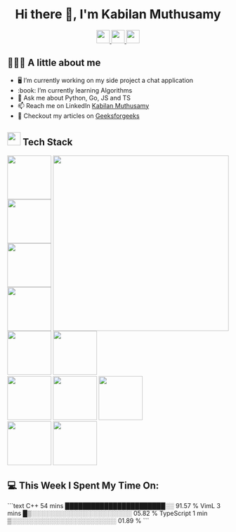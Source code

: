 <h1 align="center"> Hi there 👋, I'm Kabilan Muthusamy </h1>
<div align="center">
<a href="mailto:kabilan-muthusamy@outlook.com">
  <img height=30 src="https://img.shields.io/badge/e‑mail-D14836.svg?style=for-the-badge&logo=GMail&logoColor=white"/>
</a>
<a href="https://linkedin.com/in/kabilan-muthusamy" target="_blank">
  <img height=30 src="https://img.shields.io/badge/linkedin-0077B5.svg?style=for-the-badge&logo=linkedin&logoColor=white"/>
</a>
  <a href="https://dev.to/kabilan", target="_blank">
  <img height=30 src="https://img.shields.io/badge/dev.to-0A0A0A?style=for-the-badge&logo=dev.to&logoColor=white" />
  </a>
</div>
<h2>👨🏻‍💻 A little about me</h2>

<ul>
 <li> 🖥 I’m currently working on my side project a chat application
 <li> :book: I’m currently learning Algorithms
 <li> 💬 Ask me about Python, Go, JS and TS
 <li> 📫 Reach me on LinkedIn  <a href="https://linkedin.com/in/kabilan-muthusamy">Kabilan Muthusamy</a> 
 <li> 📝 Checkout my articles on <a href="https://auth.geeksforgeeks.org/user/kabilan/articles">Geeksforgeeks</a>
</ul>

<h2><img height=30 src="https://img.icons8.com/emoji/48/000000/hammer-and-wrench.png"/> Tech  Stack</h2>
<p>
    <img align="right" width="400" height="400" src="https://github-readme-stats.vercel.app/api/top-langs/?username=kabi175&layout=demo&langs_count=5"/>

  <p aign="left" width="200" height="900">
    <img height=100 src="https://img.icons8.com/color/96/000000/c-plus-plus-logo.png"/>
    <img height=100 src="https://img.icons8.com/color/96/000000/python.png"/>
    <img height=100 src="https://img.icons8.com/color/96/000000/javascript.png">
    <br>
    <img height=100 src="https://img.icons8.com/color/96/000000/typescript.png"/>
    <img height=100 src="https://img.icons8.com/color/96/000000/golang.png"/>
    <img height=100 src="https://img.icons8.com/color/96/000000/html-5--v1.png"/>
    <br>
    <img height=100 src="https://img.icons8.com/color/96/000000/css3.png"/>
    <img height=100 src="https://img.icons8.com/color/96/000000/react-native.png"/>
    <img height=100 src="https://img.icons8.com/color/96/000000/git.png"/>
    <br>
    <img height=100 src="https://img.icons8.com/fluent/96/000000/github.png"/>
    <img height=100 src="https://img.icons8.com/color/96/000000/mysql-logo.png"/>
  </p>

</p>
<h2> 💻 This Week I Spent My Time On:</h2>
<!--START_SECTION:waka-->
```text
C++          54 mins         ███████████████████████░░   91.57 % 
VimL         3 mins          █▒░░░░░░░░░░░░░░░░░░░░░░░   05.82 % 
TypeScript   1 min           ▒░░░░░░░░░░░░░░░░░░░░░░░░   01.89 % 
```
<!--END_SECTION:waka-->
